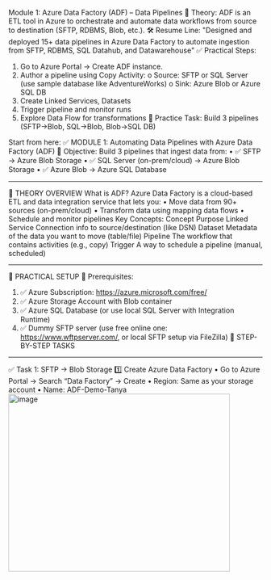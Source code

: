 Module 1: Azure Data Factory (ADF) – Data Pipelines
🧠 Theory:
ADF is an ETL tool in Azure to orchestrate and automate data workflows from source to destination (SFTP, RDBMS, Blob, etc.).
🛠 Resume Line:
"Designed and deployed 15+ data pipelines in Azure Data Factory to automate ingestion from SFTP, RDBMS, SQL Datahub, and Datawarehouse"
✅ Practical Steps:
1.	Go to Azure Portal → Create ADF instance.
2.	Author a pipeline using Copy Activity:
o	Source: SFTP or SQL Server (use sample database like AdventureWorks)
o	Sink: Azure Blob or Azure SQL DB
3.	Create Linked Services, Datasets
4.	Trigger pipeline and monitor runs
5.	Explore Data Flow for transformations
🎯 Practice Task: Build 3 pipelines (SFTP→Blob, SQL→Blob, Blob→SQL DB)

Start from here: 
✅ MODULE 1: Automating Data Pipelines with Azure Data Factory (ADF)
🎯 Objective:
Build 3 pipelines that ingest data from:
•	✅ SFTP → Azure Blob Storage
•	✅ SQL Server (on-prem/cloud) → Azure Blob Storage
•	✅ Azure Blob → Azure SQL Database
________________________________________
🔸 THEORY OVERVIEW
What is ADF?
Azure Data Factory is a cloud-based ETL and data integration service that lets you:
•	Move data from 90+ sources (on-prem/cloud)
•	Transform data using mapping data flows
•	Schedule and monitor pipelines
Key Concepts:
Concept	Purpose
Linked Service	Connection info to source/destination (like DSN)
Dataset	Metadata of the data you want to move (table/file)
Pipeline	The workflow that contains activities (e.g., copy)
Trigger	A way to schedule a pipeline (manual, scheduled)
________________________________________
🔸 PRACTICAL SETUP
🧩 Prerequisites:
1.	✅ Azure Subscription: https://azure.microsoft.com/free/
2.	✅ Azure Storage Account with Blob container
3.	✅ Azure SQL Database (or use local SQL Server with Integration Runtime)
4.	✅ Dummy SFTP server (use free online one: https://www.wftpserver.com/, or local SFTP setup via FileZilla)
🔹 STEP-BY-STEP TASKS
________________________________________
✅ Task 1: SFTP → Blob Storage
1️⃣ Create Azure Data Factory
•	Go to Azure Portal → Search “Data Factory” → Create
•	Region: Same as your storage account
•	Name: ADF-Demo-Tanya
<img width="439" height="352" alt="image" src="https://github.com/user-attachments/assets/027a5d58-b9c4-4fea-a3cc-c76b1f4e5eb9" />
